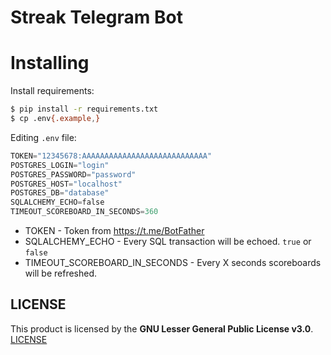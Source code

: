 Streak Telegram Bot
===


# Installing

Install requirements:

```bash
$ pip install -r requirements.txt 
$ cp .env{.example,}
```
Editing `.env` file:
```python
TOKEN="12345678:AAAAAAAAAAAAAAAAAAAAAAAAAAAA"
POSTGRES_LOGIN="login"
POSTGRES_PASSWORD="password"
POSTGRES_HOST="localhost"
POSTGRES_DB="database"
SQLALCHEMY_ECHO=false
TIMEOUT_SCOREBOARD_IN_SECONDS=360
```

- TOKEN - Token from https://t.me/BotFather
- SQLALCHEMY_ECHO - Every SQL transaction will be echoed. `true` or `false`
- TIMEOUT_SCOREBOARD_IN_SECONDS - Every X seconds scoreboards will be refreshed.

## LICENSE

This product is licensed by the **GNU Lesser General Public License v3.0**. [LICENSE](/aqendo/streak-bot/src/branch/master/LICENSE)